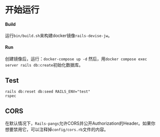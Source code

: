 # 开始运行

#### Build

运行`bin/build.sh`来构建docker镜像`rails-devise-jw`。

#### Run

创建镜像后，运行：`docker-compose up -d` 然后，用`docker compose exec server rails db:create`初始化数据库。

## Test

```
rails db:reset db:seed RAILS_ENV="test"
rspec
```

## CORS

在默认情况下，`Rails-pangs`允许CORS并公开Authorization的Header。如果你想要禁用它，可以注释掉`config/cors.rb`文件的内容。
